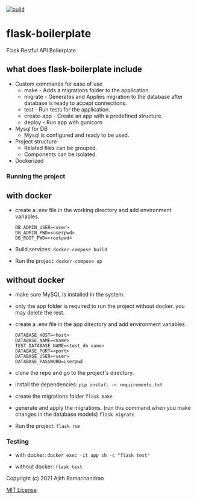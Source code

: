 [![build](https://github.com/ajthr/flask-boilerplate/actions/workflows/ci.yml/badge.svg)](https://github.com/ajthr/flask-boilerplate/actions/workflows/ci.yml)

flask-boilerplate
=================

Flask Restful API Boilerplate

what does flask-boilerplate include
-----------------------------------

-   Custom commands for ease of use
    -   make - Adds a migrations folder to the application.
    -   migrate - Generates and Applies migration to the database after database is ready to accept connections.
    -   test - Run tests for the application.
    -   create-app - Create an app with a predefined structure.
    -   deploy - Run app with gunicorn
-   Mysql for DB
    -   Mysql is configured and ready to be used.
-   Project structure
    -   Related files can be grouped.
    -   Components can be isolated.
-   Dockerized

### Running the project

with docker
-----------

-   create a .env file in the working directory and add environment variables.
    ```
    DB_ADMIN_USER=<user> 
    DB_ADMIN_PWD=<userpwd>
    DB_ROOT_PWD=<rootpwd>
    ```

-   Build services:
    ```docker-compose build```

-   Run the project:
    ```docker-compose up```

without docker
--------------

-   make sure MySQL is installed in the system.
-   only the app folder is required to run the project without docker.
    you may delete the rest.
-   create a .env file in the app directory and add environment variables
    ```
    DATABASE_HOST=<host>
    DATABASE_NAME=<name>
    TEST_DATABASE_NAME=<test_db name>
    DATABASE_PORT=<port>
    DATABASE_USER=<user>
    DATABASE_PASSWORD=userpwd
    ```

-   clone the repo and go to the project's directory.
-   install the dependencies:
    `pip install -r requirements.txt`

-   create the migrations folder
    `flask make`

-   generate and apply the migrations. (run this command when you make changes in the database models)
    `flask migrate`

-   Run the project:
    `flask run`

### Testing

-   with docker:
    `docker exec -it app sh -c "flask test"`

-   without docker:
    `flask test`

Copyright (c) 2021 Ajith Ramachandran

[MIT License](LICENSE)
